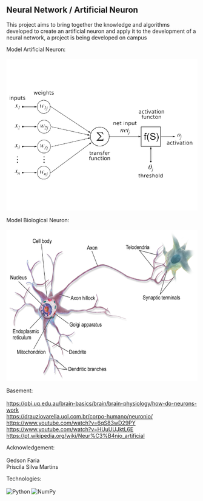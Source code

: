 ## Neural Network / Artificial Neuron

This project aims to bring together the knowledge and algorithms developed to create an artificial neuron and apply it to the development of a neural network, a project is being developed on campus

Model Artificial Neuron: <br><br>
![artificial-neuron](images/artificial-neuron.png)

Model Biological Neuron: <br><br>
![artificial-neuron](images/neuron.png)

Basement: <br><br>
https://qbi.uq.edu.au/brain-basics/brain/brain-physiology/how-do-neurons-work <br>
https://drauziovarella.uol.com.br/corpo-humano/neuronio/ <br>
https://www.youtube.com/watch?v=6qS83wD29PY<br>
https://www.youtube.com/watch?v=HUuUUJktL6E<br>
https://pt.wikipedia.org/wiki/Neur%C3%B4nio_artificial

Acknowledgement: <br><br>
Gedson Faria <br>
Priscila Silva Martins

Technologies: <br><br>
![Python](https://img.shields.io/badge/python-3670A0?style=for-the-badge&logo=python&logoColor=ffdd54)
![NumPy](https://img.shields.io/badge/numpy-%23013243.svg?style=for-the-badge&logo=numpy&logoColor=white)
